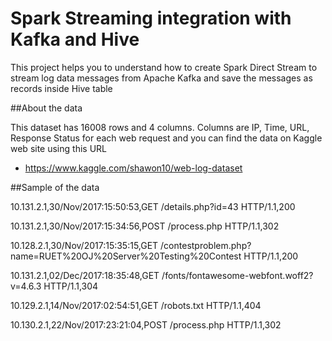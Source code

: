 # Spark Streaming integration with Kafka and Hive
This project helps you to understand how to create Spark Direct Stream to stream log data messages 
from Apache Kafka and save the messages as records inside Hive table  

##About the data

This dataset has 16008 rows and 4 columns. Columns are IP, Time, URL, Response Status for each web request
and you can find the data on Kaggle web site using this URL 

* https://www.kaggle.com/shawon10/web-log-dataset
 
##Sample of the data

10.131.2.1,30/Nov/2017:15:50:53,GET /details.php?id=43 HTTP/1.1,200

10.131.2.1,30/Nov/2017:15:34:56,POST /process.php HTTP/1.1,302

10.128.2.1,30/Nov/2017:15:35:15,GET /contestproblem.php?name=RUET%20OJ%20Server%20Testing%20Contest HTTP/1.1,200

10.131.2.1,02/Dec/2017:18:35:48,GET /fonts/fontawesome-webfont.woff2?v=4.6.3 HTTP/1.1,304

10.129.2.1,14/Nov/2017:02:54:51,GET /robots.txt HTTP/1.1,404

10.130.2.1,22/Nov/2017:23:21:04,POST /process.php HTTP/1.1,302

